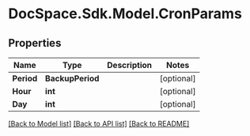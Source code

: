 # DocSpace.Sdk.Model.CronParams

## Properties

Name | Type | Description | Notes
------------ | ------------- | ------------- | -------------
**Period** | **BackupPeriod** |  | [optional] 
**Hour** | **int** |  | [optional] 
**Day** | **int** |  | [optional] 

[[Back to Model list]](../README.md#documentation-for-models) [[Back to API list]](../README.md#documentation-for-api-endpoints) [[Back to README]](../README.md)

